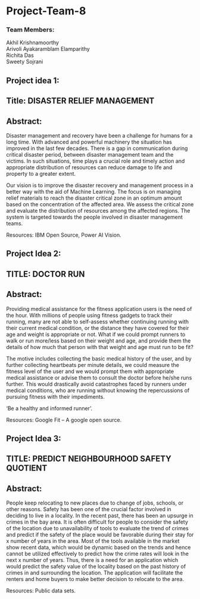 # Project-Team-8

### Team Members:  
Akhil Krishnamoorthy  
Arivoli Ayakaramblam Elamparithy  
Richita Das  
Sweety Sojrani   


## Project idea 1:  
## Title: **DISASTER RELIEF MANAGEMENT**  
## Abstract: 
Disaster management and recovery have been a challenge for humans for a long time. With advanced and powerful machinery the situation has improved in the last few decades. There is a gap in communication during critical disaster period, between disaster management team and the victims. In such situations, time plays a crucial role and timely action and appropriate distribution of resources can reduce damage to life and property to a greater extent.

Our vision is to improve the disaster recovery and management process in a better way with the aid of Machine Learning. The focus is on managing relief materials to reach the disaster critical zone in an optimum amount based on the concentration of the affected area. We assess the critical zone and evaluate the distribution of resources among the affected regions. The system is targeted towards the people involved in disaster management teams.

Resources: IBM Open Source, Power AI Vision.


## Project Idea 2:  
## TITLE: **DOCTOR RUN**  
## Abstract: 
Providing medical assistance for the fitness application users is the need of the hour. With millions of people using fitness gadgets to track their running, many are not able to self-assess whether continuing running with their current medical condition, or the distance they have covered for their age and weight is appropriate or not. What if we could prompt runners to walk or run more/less based on their weight and age, and provide them the details of how much that person with that weight and age must run to be fit?

The motive includes collecting the basic medical history of the user, and by further collecting heartbeats per minute details, we could measure the fitness level of the user and we would prompt them with appropriate medical assistance or advise them to consult the doctor before he/she runs further. This would drastically avoid catastrophes faced by runners under medical conditions, who are running without knowing the repercussions of pursuing fitness with their impediments.

‘Be a healthy and informed runner’.

Resources: Google Fit – A google open source.


## Project Idea 3:  
## TITLE: **PREDICT NEIGHBOURHOOD SAFETY QUOTIENT**  
## Abstract: 
People keep relocating to new places due to change of jobs, schools, or other reasons. Safety has been one of the crucial factor involved in deciding to live in a locality. In the recent past, there has been an upsurge in crimes in the bay area. It is often difficult for people to consider the safety of the location due to unavailability of tools to evaluate the trend of crimes and predict if the safety of the place would be favorable during their stay for x number of years in the area. Most of the tools available in the market show recent data, which would be dynamic based on the trends and hence cannot be utilized effectively to predict how the crime rates will look in the next x number of years. Thus, there is a need for an application which would predict the safety value of the locality based on the past history of crimes in and surrounding the location. The application will facilitate the renters and home buyers to make better decision to relocate to the area.

Resources: Public data sets.


